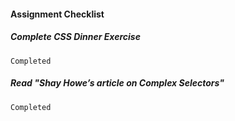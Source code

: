 #### Assignment Checklist

  ##### Complete CSS Dinner Exercise
    Completed

  ##### Read "Shay Howe’s article on Complex Selectors"
    Completed